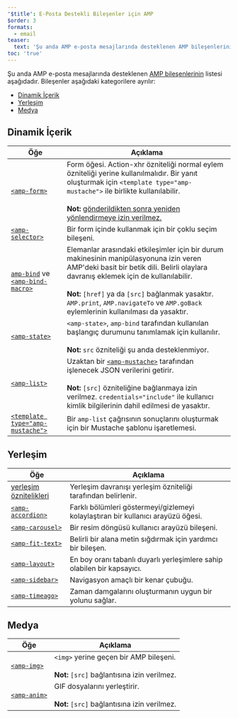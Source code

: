 ```yaml
---
'$title': E-Posta Destekli Bileşenler için AMP
$order: 3
formats:
  - email
teaser:
  text: 'Şu anda AMP e-posta mesajlarında desteklenen AMP bileşenlerinin listesi aşağıdadır. Bileşenler aşağıdaki kategorilere ayrılır:'
toc: 'true'
---
```


<!--
This file is imported from https://github.com/ampproject/amphtml/blob/master/spec/email/amp-email-components.md.
Please do not change this file.
If you have found a bug or an issue please
have a look and request a pull request there.
-->

<!---
Copyright 2018 The AMP HTML Authors. All Rights Reserved.

Licensed under the Apache License, Version 2.0 (the "License");
you may not use this file except in compliance with the License.
You may obtain a copy of the License at

      http://www.apache.org/licenses/LICENSE-2.0

Unless required by applicable law or agreed to in writing, software
distributed under the License is distributed on an "AS-IS" BASIS,
WITHOUT WARRANTIES OR CONDITIONS OF ANY KIND, either express or implied.
See the License for the specific language governing permissions and
limitations under the License.
-->

Şu anda AMP e-posta mesajlarında desteklenen [AMP bileşenlerinin](https://amp.dev/documentation/components/?format=email) listesi aşağıdadır. Bileşenler aşağıdaki kategorilere ayrılır:

- [Dinamik İçerik](#dynamic-content)
- [Yerleşim](#layout)
- [Medya](#media)

## Dinamik İçerik <a name="dynamic-content"></a>

| Öğe                                                                                                                                                                            | Açıklama                                                                                                                                                                                                                                                                                                                                  |
| ------------------------------------------------------------------------------------------------------------------------------------------------------------------------------ | ----------------------------------------------------------------------------------------------------------------------------------------------------------------------------------------------------------------------------------------------------------------------------------------------------------------------------------------- |
| [`<amp-form>`](https://amp.dev/documentation/components/amp-form)                                                                                                              | Form öğesi. Action-xhr özniteliği normal eylem özniteliği yerine kullanılmalıdır. Bir yanıt oluşturmak için `<template type="amp-mustache">` ile birlikte kullanılabilir. <br><br>**Not:** [gönderildikten sonra yeniden yönlendirmeye izin verilmez.](https://amp.dev/documentation/components/amp-form/#redirecting-after-a-submission) |
| [`<amp-selector>`](https://amp.dev/documentation/components/amp-selector)                                                                                                      | Bir form içinde kullanmak için bir çoklu seçim bileşeni.                                                                                                                                                                                                                                                                                  |
| [`amp-bind`](https://amp.dev/documentation/components/amp-bind) ve [`<amp-bind-macro>`](https://amp.dev/documentation/components/amp-bind#defining-macros-with-amp-bind-macro) | Elemanlar arasındaki etkileşimler için bir durum makinesinin manipülasyonuna izin veren AMP'deki basit bir betik dili. Belirli olaylara davranış eklemek için de kullanılabilir.<br><br>**Not:** `[href]` ya da `[src]` bağlanmak yasaktır. `AMP.print`, `AMP.navigateTo` ve `AMP.goBack` eylemlerinin kullanılması da yasaktır.          |
| [`<amp-state>`](https://amp.dev/documentation/components/amp-bind#%3Camp-state%3E-specification)                                                                               | `<amp-state>`, `amp-bind` tarafından kullanılan başlangıç durumunu tanımlamak için kullanılır. <br><br>**Not:** `src` özniteliği şu anda desteklenmiyor.                                                                                                                                                                                  |
| [`<amp-list>`](https://amp.dev/documentation/components/amp-list)                                                                                                              | Uzaktan bir [`<amp-mustache>`](https://amp.dev/documentation/components/amp-mustache) tarafından işlenecek JSON verilerini getirir.<br><br>**Not:** `[src]` özniteliğine bağlanmaya izin verilmez. `credentials="include"` ile kullanıcı kimlik bilgilerinin dahil edilmesi de yasaktır.                                                  |
| [`<template type="amp-mustache">`](https://amp.dev/documentation/components/amp-mustache)                                                                                      | Bir `amp-list` çağrısının sonuçlarını oluşturmak için bir Mustache şablonu işaretlemesi.                                                                                                                                                                                                                                                  |

## Yerleşim <a name="layout"></a>

| Öğe                                                                                                                   | Açıklama                                                                         |
| --------------------------------------------------------------------------------------------------------------------- | -------------------------------------------------------------------------------- |
| [yerleşim öznitelikleri](https://amp.dev/documentation/guides-and-tutorials/learn/amp-html-layout/#layout-attributes) | Yerleşim davranışı yerleşim özniteliği tarafından belirlenir.                    |
| [`<amp-accordion>`](https://amp.dev/documentation/components/amp-accordion)                                           | Farklı bölümleri göstermeyi/gizlemeyi kolaylaştıran bir kullanıcı arayüzü öğesi. |
| [`<amp-carousel>`](https://amp.dev/documentation/components/amp-carousel)                                             | Bir resim döngüsü kullanıcı arayüzü bileşeni.                                    |
| [`<amp-fit-text>`](https://amp.dev/documentation/components/amp-fit-text)                                             | Belirli bir alana metin sığdırmak için yardımcı bir bileşen.                     |
| [`<amp-layout>`](https://amp.dev/documentation/components/amp-layout)                                                 | En boy oranı tabanlı duyarlı yerleşimlere sahip olabilen bir kapsayıcı.          |
| [`<amp-sidebar>`](https://amp.dev/documentation/components/amp-sidebar)                                               | Navigasyon amaçlı bir kenar çubuğu.                                              |
| [`<amp-timeago>`](https://amp.dev/documentation/components/amp-timeago)                                               | Zaman damgalarını oluşturmanın uygun bir yolunu sağlar.                          |

## Medya <a name="media"></a>

| Öğe                                                               | Açıklama                                                                                   |
| ----------------------------------------------------------------- | ------------------------------------------------------------------------------------------ |
| [`<amp-img>`](https://amp.dev/documentation/components/amp-img)   | `<img>` yerine geçen bir AMP bileşeni.<br><br>**Not:** `[src]` bağlantısına izin verilmez. |
| [`<amp-anim>`](https://amp.dev/documentation/components/amp-anim) | GIF dosyalarını yerleştirir.<br><br>**Not:** `[src]` bağlantısına izin verilmez.           |
